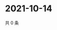 # 2021-10-14

共 0 条

<!-- BEGIN WEIBO -->
<!-- 最后更新时间 Thu Oct 14 2021 00:12:18 GMT+0800 (China Standard Time) -->

<!-- END WEIBO -->
